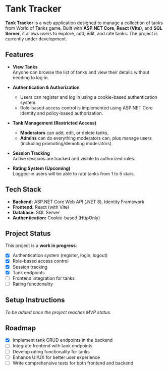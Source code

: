 # Tank Tracker

**Tank Tracker** is a web application designed to manage a collection of tanks from World of Tanks game. Built with **ASP.NET Core**, **React (Vite)**, and **SQL Server**, it allows users to explore, add, edit, and rate tanks. The project is currently under development.

## Features

- **View Tanks**  
  Anyone can browse the list of tanks and view their details without needing to log in.

- **Authentication & Authorization**

  - Users can register and log in using a cookie-based authentication system.
  - Role-based access control is implemented using ASP.NET Core Identity and policy-based authorization.

- **Tank Management (Restricted Access)**

  - **Moderators** can add, edit, or delete tanks.
  - **Admins** can do everything moderators can, plus manage users (including promoting/demoting moderators).

- **Session Tracking**  
  Active sessions are tracked and visible to authorized roles.

- **Rating System (Upcoming)**  
  Logged-in users will be able to rate tanks from 1 to 5 stars.

## Tech Stack

- **Backend:** ASP.NET Core Web API (.NET 8), Identity Framework
- **Frontend:** React (with Vite)
- **Database:** SQL Server
- **Authentication:** Cookie-based (HttpOnly)

## Project Status

This project is a **work in progress**:

- [x] Authentication system (register, login, logout)
- [x] Role-based access control
- [x] Session tracking
- [x] Tank endpoints
- [ ] Frontend integration for tanks
- [ ] Rating functionality

## Setup Instructions

_To be added once the project reaches MVP status._

## Roadmap

- [x] Implement tank CRUD endpoints in the backend
- [ ] Integrate frontend with tank endpoints
- [ ] Develop rating functionality for tanks
- [ ] Enhance UI/UX for better user experience
- [ ] Write comprehensive tests for both frontend and backend

